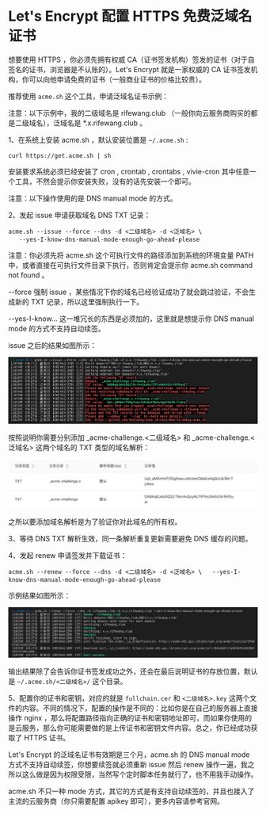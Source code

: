 # Let's Encrypt 配置 HTTPS 免费泛域名证书


想要使用 HTTPS ，你必须先拥有权威 CA（证书签发机构）签发的证书（对于自签名的证书，浏览器是不认账的）。Let's Encrypt 就是一家权威的 CA 证书签发机构，你可以向他申请免费的证书（一般商业证书的价格比较贵）。

推荐使用 `acme.sh` 这个工具，申请泛域名证书示例：

注意：以下示例中，我的二级域名是 rifewang.club （一般你向云服务商购买的都是二级域名），泛域名是 *.x.rifewang.club 。

1、在系统上安装 acme.sh ，默认安装位置是 `~/.acme.sh` :

```
curl https://get.acme.sh | sh
```

安装要求系统必须已经安装了 cron , crontab , crontabs , vivie-cron 其中任意一个工具，不然会提示你安装失败，没有的话先安装一个即可。

注意：以下操作使用的是 DNS manual mode 的方式。

2、发起 issue 申请获取域名 DNS TXT 记录：

```
acme.sh --issue --force --dns -d <二级域名> -d <泛域名> \
   --yes-I-know-dns-manual-mode-enough-go-ahead-please
```

注意：你必须先将 acme.sh 这个可执行文件的路径添加到系统的环境变量 PATH 中，或者直接在可执行文件目录下执行，否则肯定会提示你 acme.sh command not found 。

--force 强制 issue ，某些情况下你的域名已经验证成功了就会跳过验证，不会生成新的 TXT 记录，所以这里强制执行一下。

--yes-I-know... 这一堆冗长的东西是必须加的，这里就是想提示你 DNS manual mode 的方式不支持自动续签。

issue 之后的结果如图所示：

![](/images/uncate/lets-encrypt1.jpeg)

按照说明你需要分别添加 _acme-challenge.<二级域名> 和  _acme-challenge.<泛域名>  这两个域名的 TXT 类型的域名解析：

![](/images/uncate/lets-encrypt2.jpeg)

之所以要添加域名解析是为了验证你对此域名的所有权。

3、等待 DNS TXT 解析生效，同一条解析重复更新需要避免 DNS 缓存的问题。

4、发起 renew 申请签发并下载证书：

```
acme.sh --renew --force --dns -d <二级域名> -d <泛域名> \   --yes-I-know-dns-manual-mode-enough-go-ahead-please
```

示例结果如图所示：

![](/images/uncate/lets-encrypt3.jpeg)

输出结果除了会告诉你证书签发成功之外，还会在最后说明证书的存放位置，默认是 `~/.acme.sh/<二级域名>/` 这个目录。


5、配置你的证书和密钥，对应的就是 `fullchain.cer` 和 `<二级域名>.key` 这两个文件的内容。不同的情况下，配置的操作是不同的：比如你是在自己的服务器上直接操作 nginx ，那么将配置路径指向正确的证书和密钥地址即可，而如果你使用的是云服务，那么你可能需要做的是上传证书和密钥文件内容。总之，你已经成功获取了 HTTPS 证书。


Let's Encrypt 的泛域名证书有效期是三个月，acme.sh 的 DNS manual mode 方式不支持自动续签，你想要续签就必须重新 issue 然后 renew 操作一遍，我之所以这么做是因为权限受限，当然写个定时脚本任务就行了，也不用我手动操作。

acme.sh 不只一种 mode 方式，其它的方式是有支持自动续签的，并且也接入了主流的云服务商（你只需要配置 apikey 即可），更多内容请参考官网。
